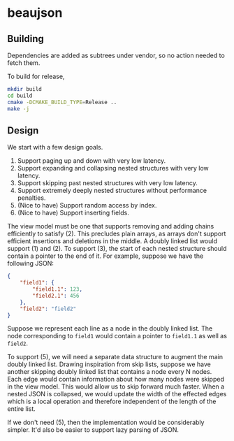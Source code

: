# beaujson

## Building

Dependencies are added as subtrees under vendor, so no action needed to fetch them.

To build for release,

```bash
mkdir build
cd build
cmake -DCMAKE_BUILD_TYPE=Release ..
make -j
```

## Design

We start with a few design goals.

1. Support paging up and down with very low latency.
2. Support expanding and collapsing nested structures with very low latency.
3. Support skipping past nested structures with very low latency.
4. Support extremely deeply nested structures without performance penalties.
5. (Nice to have) Support random access by index.
6. (Nice to have) Support inserting fields.

The view model must be one that supports removing and adding chains efficiently to satisfy (2). This precludes plain arrays, as arrays don't support efficient insertions and deletions in the middle. A doubly linked list would support (1) and (2). To support (3), the start of each nested structure should contain a pointer to the end of it. For example, suppose we have the following JSON:

```json
{
    "field1": {
        "field1.1": 123,
        "field2.1": 456
    },
    "field2": "field2"
}
```

Suppose we represent each line as a node in the doubly linked list. The node corresponding to `field1` would contain a pointer to `field1.1` as well as `field2`.

To support (5), we will need a separate data structure to augment the main doubly linked list. Drawing inspiration from skip lists, suppose we have another skipping doubly linked list that contains a node every N nodes. Each edge would contain information about how many nodes were skipped in the view model. This would allow us to skip forward much faster. When a nested JSON is collapsed, we would update the width of the effected edges which is a local operation and therefore independent of the length of the entire list.

If we don't need (5), then the implementation would be considerably simpler. It'd also be easier to support lazy parsing of JSON.

